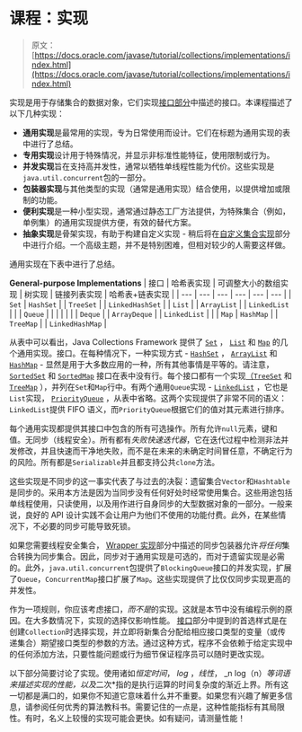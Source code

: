 # 课程：实现

> 原文： [https://docs.oracle.com/javase/tutorial/collections/implementations/index.html](https://docs.oracle.com/javase/tutorial/collections/implementations/index.html)

实现是用于存储集合的数据对象，它们实现[接口部分](../interfaces/index.html)中描述的接口。本课程描述了以下几种实现：

*   **通用实现**是最常用的实现，专为日常使用而设计。它们在标题为通用实现的表中进行了总结。
*   **专用实现**设计用于特殊情况，并显示非标准性能特征，使用限制或行为。
*   **并发实现**旨在支持高并发性，通常以牺牲单线程性能为代价。这些实现是`java.util.concurrent`包的一部分。
*   **包装器实现**与其他类型的实现（通常是通用实现）结合使用，以提供增加或限制的功能。
*   **便利实现**是一种小型实现，通常通过静态工厂方法提供，为特殊集合（例如，单例集）的通用实现提供方便，有效的替代方案。
*   **抽象实现**是骨架实现，有助于构建自定义实现 - 稍后将在[自定义集合实现](../custom-implementations/index.html)部分中进行介绍。一个高级主题，并不是特别困难，但相对较少的人需要这样做。

通用实现在下表中进行了总结。

**General-purpose Implementations**
| 接口 | 哈希表实现 | 可调整大小的数组实现 | 树实现 | 链接列表实现 | 哈希表+链表实现 |
| --- | --- | --- | --- | --- | --- |
| `Set` | `HashSet` |  | `TreeSet` |  | `LinkedHashSet` |
| `List` |  | `ArrayList` |  | `LinkedList` |  |
| `Queue` |  |  |  |  |  |
| `Deque` |  | `ArrayDeque` |  | `LinkedList` |  |
| `Map` | `HashMap` |  | `TreeMap` |  | `LinkedHashMap` |

从表中可以看出，Java Collections Framework 提供了 [`Set`](https://docs.oracle.com/javase/8/docs/api/java/util/Set.html) ， [`List`](https://docs.oracle.com/javase/8/docs/api/java/util/List.html) 和 [`Map`](https://docs.oracle.com/javase/8/docs/api/java/util/Map.html) 的几个通用实现。接口。在每种情况下，一种实现方式 - [`HashSet`](https://docs.oracle.com/javase/8/docs/api/java/util/HashSet.html) ， [`ArrayList`](https://docs.oracle.com/javase/8/docs/api/java/util/ArrayList.html) 和 [`HashMap`](https://docs.oracle.com/javase/8/docs/api/java/util/HashMap.html) - 显然是用于大多数应用的一种，所有其他事情是平等的。请注意， [`SortedSet`](https://docs.oracle.com/javase/8/docs/api/java/util/SortedSet.html) 和 [`SortedMap`](https://docs.oracle.com/javase/8/docs/api/java/util/SortedMap.html) 接口在表中没有行。每个接口都有一个实现[（`TreeSet`](https://docs.oracle.com/javase/8/docs/api/java/util/TreeSet.html) 和 [`TreeMap`](https://docs.oracle.com/javase/8/docs/api/java/util/TreeMap.html) ），并列在`Set`和`Map`行中。有两个通用`Queue`实现 - [`LinkedList`](https://docs.oracle.com/javase/8/docs/api/java/util/LinkedList.html) ，它也是`List`实现， [`PriorityQueue`](https://docs.oracle.com/javase/8/docs/api/java/util/PriorityQueue.html) ，从表中省略。这两个实现提供了非常不同的语义：`LinkedList`提供 FIFO 语义，而`PriorityQueue`根据它们的值对其元素进行排序。

每个通用实现都提供其接口中包含的所有可选操作。所有允许`null`元素，键和值。无同步（线程安全）。所有都有*失败快速迭代器*，它在迭代过程中检测非法并发修改，并且快速而干净地失败，而不是在未来的未确定时间冒任意，不确定行为的风险。所有都是`Serializable`并且都支持公共`clone`方法。

这些实现是不同步的这一事实代表了与过去的决裂：遗留集合`Vector`和`Hashtable`是同步的。采用本方法是因为当同步没有任何好处时经常使用集合。这些用途包括单线程使用，只读使用，以及用作进行自身同步的大型数据对象的一部分。一般来说，良好的 API 设计实践不会让用户为他们不使用的功能付费。此外，在某些情况下，不必要的同步可能导致死锁。

如果您需要线程安全集合， [Wrapper 实现](wrapper.html)部分中描述的同步包装器允许*将任何*集合转换为同步集合。因此，同步对于通用实现是可选的，而对于遗留实现是必需的。此外，`java.util.concurrent`包提供了`BlockingQueue`接口的并发实现，扩展了`Queue`，`ConcurrentMap`接口扩展了`Map`。这些实现提供了比仅仅同步实现更高的并发性。

作为一项规则，你应该考虑接口，*而不是*的实现。这就是本节中没有编程示例的原因。在大多数情况下，实现的选择仅影响性能。 [接口](../interfaces/index.html)部分中提到的首选样式是在创建`Collection`时选择实现，并立即将新集合分配给相应接口类型的变量（或传递集合）期望接口类型的参数的方法。通过这种方式，程序不会依赖于给定实现中的任何添加方法，只要性能问题或行为细节保证程序员可以随时更改实现。

以下部分简要讨论了实现。使用诸如*恒定时间*， _log_ ，*线性*， _n log（n）*等词语来描述实现的性能，以及*二次*指的是执行运算的时间复杂度的渐近上界。所有这一切都是满口的，如果你不知道它意味着什么并不重要。如果您有兴趣了解更多信息，请参阅任何优秀的算法教科书。需要记住的一点是，这种性能指标有其局限性。有时，名义上较慢的实现可能会更快。如有疑问，请测量性能！
